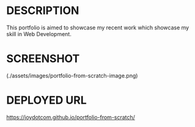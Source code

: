 # DESCRIPTION

This portfolio is aimed to showcase my recent work which showcase my skill in Web Development.

# SCREENSHOT

(./assets/images/portfolio-from-scratch-image.png)

# DEPLOYED URL
 https://joydotcom.github.io/portfolio-from-scratch/ 